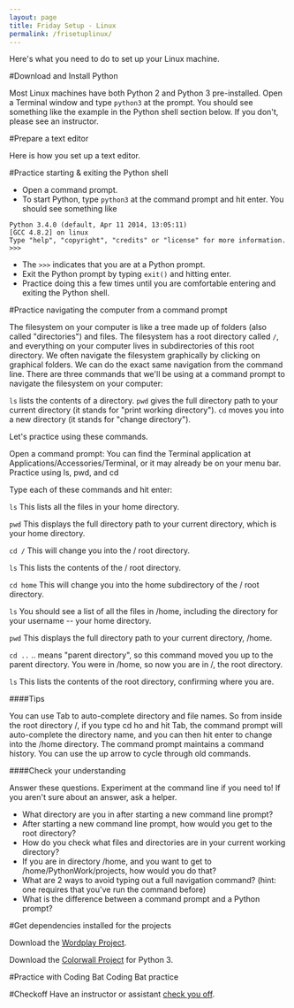 ```yaml
---
layout: page
title: Friday Setup - Linux
permalink: /frisetuplinux/
---
```


Here's what you need to do to set up your Linux machine.

#Download and Install Python

Most Linux machines have both Python 2 and Python 3 pre-installed.  Open a Terminal window and type `python3` at the prompt.  You should see something like the example in the Python shell section below.  If you don't, please see an instructor.

#Prepare a text editor

Here is how you set up a text editor.

#Practice starting & exiting the Python shell

* Open a command prompt.
* To start Python, type `python3` at the command prompt and hit enter. You should see something like

```
Python 3.4.0 (default, Apr 11 2014, 13:05:11)
[GCC 4.8.2] on linux
Type "help", "copyright", "credits" or "license" for more information.
>>> 
```

* The `>>>` indicates that you are at a Python prompt.
* Exit the Python prompt by typing `exit()` and hitting enter. 
* Practice doing this a few times until you are comfortable entering and exiting the Python shell.


#Practice navigating the computer from a command prompt

The filesystem on your computer is like a tree made up of folders (also called "directories") and files. The filesystem has a root directory called `/`, and everything on your computer lives in subdirectories of this root directory.
We often navigate the filesystem graphically by clicking on graphical folders. We can do the exact same navigation from the command line.
There are three commands that we'll be using at a command prompt to navigate the filesystem on your computer:

`ls` lists the contents of a directory.
`pwd` gives the full directory path to your current directory (it stands for "print working directory").
`cd` moves you into a new directory (it stands for "change directory").

Let's practice using these commands.

Open a command prompt:
You can find the Terminal application at Applications/Accessories/Terminal, or it may already be on your menu bar.
Practice using ls, pwd, and cd

Type each of these commands and hit enter:

`ls`
This lists all the files in your home directory.

`pwd`
This displays the full directory path to your current directory, which is your home directory.

`cd /`
This will change you into the / root directory.

`ls`
This lists the contents of the / root directory.

`cd home`
This will change you into the home subdirectory of the / root directory.

`ls`
You should see a list of all the files in /home, including the directory for your username -- your home directory.

`pwd`
This displays the full directory path to your current directory, /home.

`cd ..`
.. means "parent directory", so this command moved you up to the parent directory. You were in /home, so now you are in /, the root directory.

`ls`
This lists the contents of the root directory, confirming where you are.

####Tips

You can use Tab to auto-complete directory and file names. So from inside the root directory /, if you type cd ho and hit Tab, the command prompt will auto-complete the directory name, and you can then hit enter to change into the /home directory.
The command prompt maintains a command history. You can use the up arrow to cycle through old commands.

####Check your understanding

Answer these questions. Experiment at the command line if you need to! If you aren't sure about an answer, ask a helper.

* What directory are you in after starting a new command line prompt?
* After starting a new command line prompt, how would you get to the root directory?
* How do you check what files and directories are in your current working directory?
* If you are in directory /home, and you want to get to /home/PythonWork/projects, how would you do that?
* What are 2 ways to avoid typing out a full navigation command? (hint: one requires that you've run the command before)
* What is the difference between a command prompt and a Python prompt?































#Get dependencies installed for the projects

Download the [Wordplay Project](https://github.com/PhillyPythonWorkshop/Wordplay/archive/master.zip).

Download the [Colorwall Project](https://github.com/PhillyPythonWorkshop/Colorwall3/archive/master.zip) for Python 3.  

#Practice with Coding Bat
Coding Bat practice

#Checkoff
Have an instructor or assistant [check you off](/fridaycheckoff/).